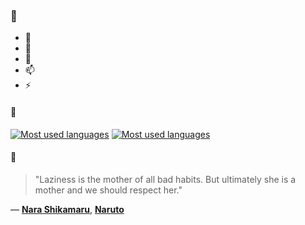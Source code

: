 ### 👋

- 🔭
- 🌱
- 💬
- 📫
- ⚡

#### 🧏

[![Most used languages](https://github-readme-stats-aynah.vercel.app/api/top-langs/?username=aynh&theme=solarized-dark&langs_count=6&layout=compact&hide_title=true)](https://github.com/anuraghazra/github-readme-stats#gh-dark-mode-only)
[![Most used languages](https://github-readme-stats-aynah.vercel.app/api/top-langs/?username=aynh&theme=solarized-light&langs_count=6&layout=compact&hide_title=true)](https://github.com/anuraghazra/github-readme-stats#gh-light-mode-only)

#### 💬

> "Laziness is the mother of all bad habits. But ultimately she is a mother and we should respect her."

&mdash; [**Nara Shikamaru**](https://myanimelist.net/character.php?q=Nara%20Shikamaru&cat=character), [**Naruto**](https://myanimelist.net/search/all?q=Naruto&cat=all)
